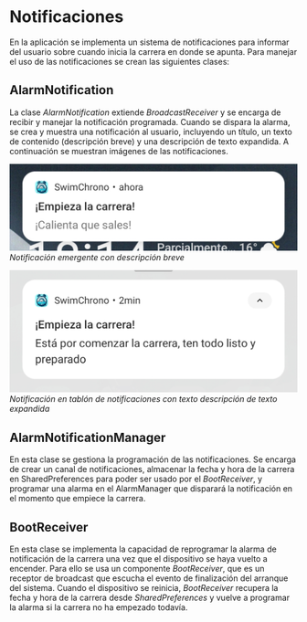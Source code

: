 # Notificaciones
En la aplicación se implementa un sistema de notificaciones para informar del usuario sobre cuando inicia la carrera en donde se apunta. Para manejar el uso de las notificaciones se crean las siguientes clases:

## AlarmNotification
La clase *AlarmNotification* extiende *BroadcastReceiver* y se encarga de recibir y manejar la notificación programada. Cuando se dispara la alarma, se crea y muestra una notificación al usuario, incluyendo un título, un texto de contenido (descripción breve) y una descripción de texto expandida. A continuación se muestran imágenes de las notificaciones.

![Diagrama de flujo de AlarmNotification](../images/notifications/NotificacionEmergente.jpg)
*Notificación emergente con descripción breve*

![Ejemplo de notificación](../images/notifications/TablonTextoExpandido.jpg)
*Notificación en tablón de notificaciones con texto descripción de texto expandida*

## AlarmNotificationManager
En esta clase se gestiona la programación de las notificaciones. Se encarga de crear un canal de notificaciones, almacenar la fecha y hora de la carrera en SharedPreferences para poder ser usado por el *BootReceiver*, y programar una alarma en el AlarmManager que disparará la notificación en el momento que empiece la carrera.

## BootReceiver
En esta clase se implementa la capacidad de reprogramar la alarma de notificación de la carrera una vez que el dispositivo se haya vuelto a encender. Para ello se usa un componente *BootReceiver*, que es un receptor de broadcast que escucha el evento de finalización del arranque del sistema. Cuando el dispositivo se reinicia, *BootReceiver* recupera la fecha y hora de la carrera desde *SharedPreferences* y vuelve a programar la alarma si la carrera no ha empezado todavía.